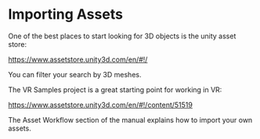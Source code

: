 # Importing Assets

One of the best places to start looking for 3D objects is the unity asset store:

https://www.assetstore.unity3d.com/en/#!/

You can filter your search by 3D meshes. 

The VR Samples project is a great starting point for working in VR:

https://www.assetstore.unity3d.com/en/#!/content/51519

The Asset Workflow section of the manual explains how to import your own assets.